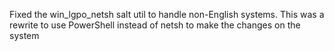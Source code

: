 Fixed the win_lgpo_netsh salt util to handle non-English systems. This was a
rewrite to use PowerShell instead of netsh to make the changes on the system
